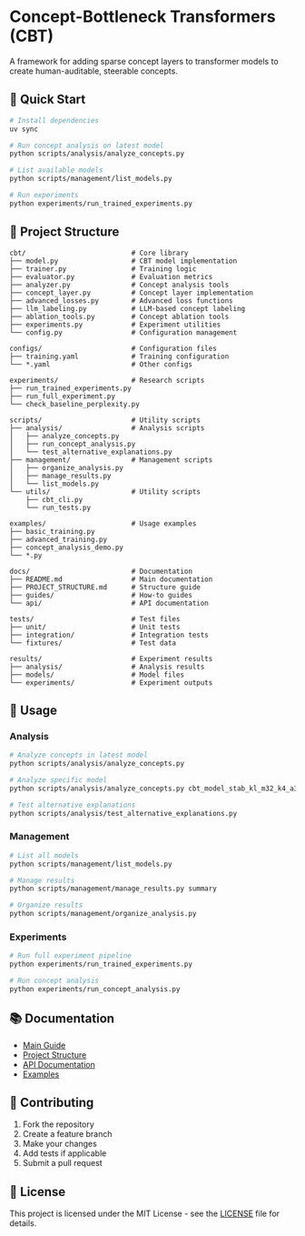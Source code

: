 # Concept-Bottleneck Transformers (CBT)

A framework for adding sparse concept layers to transformer models to create human-auditable, steerable concepts.

## 🚀 Quick Start

```bash
# Install dependencies
uv sync

# Run concept analysis on latest model
python scripts/analysis/analyze_concepts.py

# List available models
python scripts/management/list_models.py

# Run experiments
python experiments/run_trained_experiments.py
```

## 📁 Project Structure

```
cbt/                          # Core library
├── model.py                  # CBT model implementation
├── trainer.py                # Training logic
├── evaluator.py              # Evaluation metrics
├── analyzer.py               # Concept analysis tools
├── concept_layer.py          # Concept layer implementation
├── advanced_losses.py        # Advanced loss functions
├── llm_labeling.py           # LLM-based concept labeling
├── ablation_tools.py         # Concept ablation tools
├── experiments.py            # Experiment utilities
└── config.py                 # Configuration management

configs/                      # Configuration files
├── training.yaml             # Training configuration
└── *.yaml                    # Other configs

experiments/                  # Research scripts
├── run_trained_experiments.py
├── run_full_experiment.py
└── check_baseline_perplexity.py

scripts/                      # Utility scripts
├── analysis/                 # Analysis scripts
│   ├── analyze_concepts.py
│   ├── run_concept_analysis.py
│   └── test_alternative_explanations.py
├── management/               # Management scripts
│   ├── organize_analysis.py
│   ├── manage_results.py
│   └── list_models.py
└── utils/                    # Utility scripts
    ├── cbt_cli.py
    └── run_tests.py

examples/                     # Usage examples
├── basic_training.py
├── advanced_training.py
├── concept_analysis_demo.py
└── *.py

docs/                         # Documentation
├── README.md                 # Main documentation
├── PROJECT_STRUCTURE.md      # Structure guide
├── guides/                   # How-to guides
└── api/                      # API documentation

tests/                        # Test files
├── unit/                     # Unit tests
├── integration/              # Integration tests
└── fixtures/                 # Test data

results/                      # Experiment results
├── analysis/                 # Analysis results
├── models/                   # Model files
└── experiments/              # Experiment outputs
```

## 🔧 Usage

### Analysis
```bash
# Analyze concepts in latest model
python scripts/analysis/analyze_concepts.py

# Analyze specific model
python scripts/analysis/analyze_concepts.py cbt_model_stab_kl_m32_k4_a30.pt

# Test alternative explanations
python scripts/analysis/test_alternative_explanations.py
```

### Management
```bash
# List all models
python scripts/management/list_models.py

# Manage results
python scripts/management/manage_results.py summary

# Organize results
python scripts/management/organize_analysis.py
```

### Experiments
```bash
# Run full experiment pipeline
python experiments/run_trained_experiments.py

# Run concept analysis
python experiments/run_concept_analysis.py
```

## 📚 Documentation

- [Main Guide](docs/README.md)
- [Project Structure](docs/PROJECT_STRUCTURE.md)
- [API Documentation](docs/api/)
- [Examples](examples/)

## 🤝 Contributing

1. Fork the repository
2. Create a feature branch
3. Make your changes
4. Add tests if applicable
5. Submit a pull request

## 📄 License

This project is licensed under the MIT License - see the [LICENSE](docs/LICENSE) file for details.
